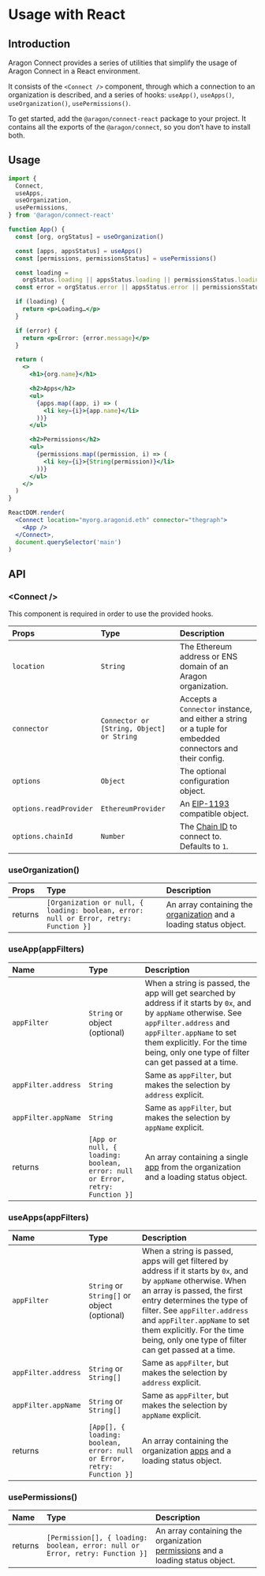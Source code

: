 # Usage with React

## Introduction

Aragon Connect provides a series of utilities that simplify the usage of Aragon Connect in a React environment.

It consists of the `<Connect />` component, through which a connection to an organization is described, and a series of hooks: `useApp()`, `useApps()`, `useOrganization()`, `usePermissions()`.

To get started, add the `@aragon/connect-react` package to your project. It contains all the exports of the `@aragon/connect`, so you don’t have to install both.

## Usage

```jsx
import {
  Connect,
  useApps,
  useOrganization,
  usePermissions,
} from '@aragon/connect-react'

function App() {
  const [org, orgStatus] = useOrganization()

  const [apps, appsStatus] = useApps()
  const [permissions, permissionsStatus] = usePermissions()

  const loading =
    orgStatus.loading || appsStatus.loading || permissionsStatus.loading
  const error = orgStatus.error || appsStatus.error || permissionsStatus.error

  if (loading) {
    return <p>Loading…</p>
  }

  if (error) {
    return <p>Error: {error.message}</p>
  }

  return (
    <>
      <h1>{org.name}</h1>

      <h2>Apps</h2>
      <ul>
        {apps.map((app, i) => (
          <li key={i}>{app.name}</li>
        ))}
      </ul>

      <h2>Permissions</h2>
      <ul>
        {permissions.map((permission, i) => (
          <li key={i}>{String(permission)}</li>
        ))}
      </ul>
    </>
  )
}

ReactDOM.render(
  <Connect location="myorg.aragonid.eth" connector="thegraph">
    <App />
  </Connect>,
  document.querySelector('main')
)
```

## API

### &lt;Connect /&gt;

This component is required in order to use the provided hooks.

| Props | Type | Description |
| :--- | :--- | :--- |
| `location` | `String` | The Ethereum address or ENS domain of an Aragon organization. |
| `connector` | `Connector or [String, Object] or String` | Accepts a `Connector` instance, and either a string or a tuple for embedded connectors and their config. |
| `options` | `Object` | The optional configuration object. |
| `options.readProvider` | `EthereumProvider` | An [EIP-1193](https://eips.ethereum.org/EIPS/eip-1193) compatible object. |
| `options.chainId` | `Number` | The [Chain ID](https://chainid.network/) to connect to. Defaults to `1`. |

### useOrganization\(\)

| Props | Type | Description |
| :--- | :--- | :--- |
| returns | `[Organization or null, { loading: boolean, error: null or Error, retry: Function }]` | An array containing the [organization](../api-reference/organization.md) and a loading status object. |

### useApp\(appFilters\)

| Name | Type | Description |
| :--- | :--- | :--- |
| `appFilter` | `String` or object \(optional\) | When a string is passed, the app will get searched by address if it starts by `0x`, and by `appName` otherwise. See `appFilter.address` and `appFilter.appName` to set them explicitly. For the time being, only one type of filter can get passed at a time. |
| `appFilter.address` | `String` | Same as `appFilter`, but makes the selection by `address` explicit. |
| `appFilter.appName` | `String` | Same as `appFilter`, but makes the selection by `appName` explicit. |
| returns | `[App or null, { loading:` `boolean, error: null or Error, retry: Function }]` | An array containing a single [app](../api-reference/app.md) from the organization and a loading status object. |

### useApps\(appFilters\)

| Name | Type | Description |
| :--- | :--- | :--- |
| `appFilter` | `String` or `String[]` or object \(optional\) | When a string is passed, apps will get filtered by address if it starts by `0x`, and by `appName` otherwise. When an array is passed, the first entry determines the type of filter. See `appFilter.address` and `appFilter.appName` to set them explicitly. For the time being, only one type of filter can get passed at a time. |
| `appFilter.address` | `String` or `String[]` | Same as `appFilter`, but makes the selection by `address` explicit. |
| `appFilter.appName` | `String` or `String[]` | Same as `appFilter`, but makes the selection by `appName` explicit. |
| returns | `[App[], { loading: boolean, error: null or Error, retry: Function }]` | An array containing the organization [apps](../api-reference/app.md) and a loading status object. |

### usePermissions\(\)

| Name | Type | Description |  |
| :--- | :--- | :--- | :--- |
| returns | `[Permission[], { loading: boolean, error: null or Error, retry: Function }]` | An array containing the organization [permissions](../api-reference/permission.md) and a loading status object. |  |
